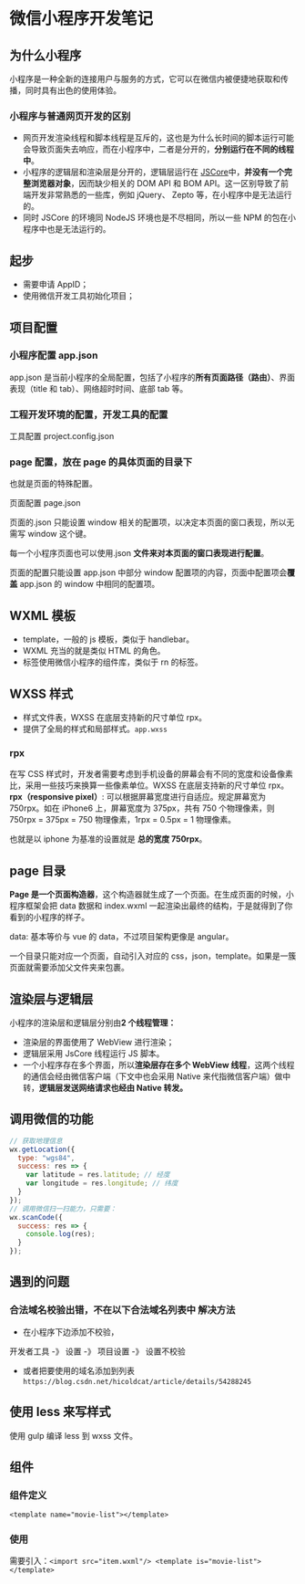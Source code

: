 # 微信小程序开发笔记

## 为什么小程序

小程序是一种全新的连接用户与服务的方式，它可以在微信内被便捷地获取和传播，同时具有出色的使用体验。

### 小程序与普通网页开发的区别

- 网页开发渲染线程和脚本线程是互斥的，这也是为什么长时间的脚本运行可能会导致页面失去响应，而在小程序中，二者是分开的，**分别运行在不同的线程中**。
- 小程序的逻辑层和渲染层是分开的，逻辑层运行在 [JSCore](https://www.cnblogs.com/meituantech/p/9528285.html)中，**并没有一个完整浏览器对象**，因而缺少相关的 DOM API 和 BOM API。这一区别导致了前端开发非常熟悉的一些库，例如 jQuery、 Zepto 等，在小程序中是无法运行的。
- 同时 JSCore 的环境同 NodeJS 环境也是不尽相同，所以一些 NPM 的包在小程序中也是无法运行的。

## 起步

- 需要申请 AppID；
- 使用微信开发工具初始化项目；

## 项目配置

### 小程序配置 app.json

app.json 是当前小程序的全局配置，包括了小程序的**所有页面路径（路由）**、界面表现（title 和 tab）、网络超时时间、底部 tab 等。

### 工程开发环境的配置，开发工具的配置

工具配置 project.config.json

### page 配置，放在 page 的具体页面的目录下

也就是页面的特殊配置。

页面配置 page.json

页面的.json 只能设置 window 相关的配置项，以决定本页面的窗口表现，所以无需写 window 这个键。

每一个小程序页面也可以使用.json **文件来对本页面的窗口表现进行配置**。

页面的配置只能设置 app.json 中部分 window 配置项的内容，页面中配置项会**覆盖** app.json 的 window 中相同的配置项。

## WXML 模板

- template，一般的 js 模板，类似于 handlebar。
- WXML 充当的就是类似 HTML 的角色。
- 标签使用微信小程序的组件库，类似于 rn 的标签。

## WXSS 样式

- 样式文件表，WXSS 在底层支持新的尺寸单位 rpx。
- 提供了全局的样式和局部样式。`app.wxss`

### rpx

在写 CSS 样式时，开发者需要考虑到手机设备的屏幕会有不同的宽度和设备像素比，采用一些技巧来换算一些像素单位。WXSS 在底层支持新的尺寸单位 rpx。
**rpx（responsive pixel）**: 可以根据屏幕宽度进行自适应。规定屏幕宽为 750rpx。如在 iPhone6 上，屏幕宽度为 375px，共有 750 个物理像素，则 750rpx = 375px = 750 物理像素，1rpx = 0.5px = 1 物理像素。

也就是以 iphone 为基准的设置就是 **总的宽度 750rpx**。

## page 目录

**Page 是一个页面构造器**，这个构造器就生成了一个页面。在生成页面的时候，小程序框架会把 data 数据和 index.wxml 一起渲染出最终的结构，于是就得到了你看到的小程序的样子。

data: 基本等价与 vue 的 data，不过项目架构更像是 angular。

一个目录只能对应一个页面，自动引入对应的 css，json，template。如果是一簇页面就需要添加父文件夹来包裹。

## 渲染层与逻辑层

小程序的渲染层和逻辑层分别由**2 个线程管理：**

- 渲染层的界面使用了 WebView 进行渲染；
- 逻辑层采用 JsCore 线程运行 JS 脚本。
- 一个小程序存在多个界面，所以**渲染层存在多个 WebView 线程**，这两个线程的通信会经由微信客户端（下文中也会采用 Native 来代指微信客户端）做中转，**逻辑层发送网络请求也经由 Native 转发。**

## 调用微信的功能

```js
// 获取地理信息
wx.getLocation({
  type: "wgs84",
  success: res => {
    var latitude = res.latitude; // 经度
    var longitude = res.longitude; // 纬度
  }
});
// 调用微信扫一扫能力，只需要：
wx.scanCode({
  success: res => {
    console.log(res);
  }
});
```

## 遇到的问题

### 合法域名校验出错，不在以下合法域名列表中 解决方法

- 在小程序下边添加不校验，

开发者工具 -》 设置 -》 项目设置 -》 设置不校验

- 或者把要使用的域名添加到列表`https://blog.csdn.net/hicoldcat/article/details/54288245`

## 使用 less 来写样式

使用 gulp 编译 less 到 wxss 文件。

## 组件

### 组件定义

`<template name="movie-list"></template>`

### 使用

需要引入：`<import src="item.wxml"/> <template is="movie-list"></template>`

